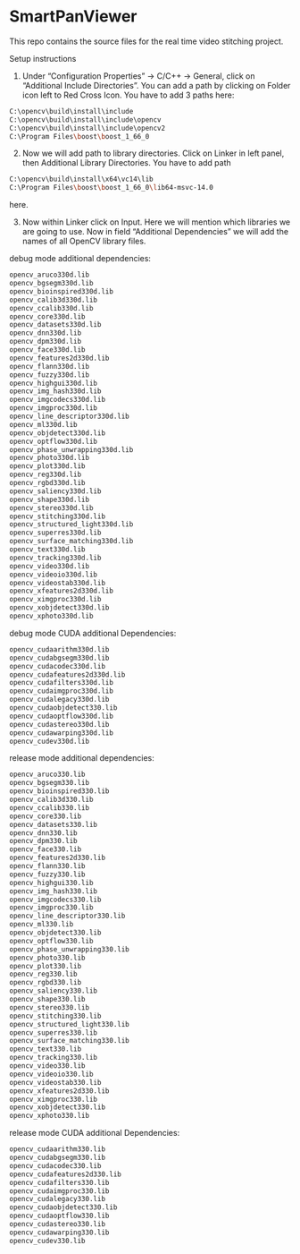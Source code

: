 # SmartPanViewer

This repo contains the source files for the real time video stitching project.

Setup instructions

1. Under “Configuration Properties” -> C/C++ -> General, click on “Additional Include Directories”.
You can add a path by clicking on Folder icon left to Red Cross Icon. You have to add 3 paths here:

```sh
C:\opencv\build\install\include 
C:\opencv\build\install\include\opencv 
C:\opencv\build\install\include\opencv2
C:\Program Files\boost\boost_1_66_0
```

2. Now we will add path to library directories. 
Click on Linker in left panel, then Additional Library Directories.
You have to add path 

```sh
C:\opencv\build\install\x64\vc14\lib
C:\Program Files\boost\boost_1_66_0\lib64-msvc-14.0 
```

here.

3. Now within Linker click on Input. 
Here we will mention which libraries we are going to use. 
Now in field “Additional Dependencies” we will add the names of all OpenCV library files.

debug mode additional dependencies:

```sh
opencv_aruco330d.lib 
opencv_bgsegm330d.lib 
opencv_bioinspired330d.lib 
opencv_calib3d330d.lib 
opencv_ccalib330d.lib 
opencv_core330d.lib 
opencv_datasets330d.lib 
opencv_dnn330d.lib 
opencv_dpm330d.lib
opencv_face330d.lib
opencv_features2d330d.lib
opencv_flann330d.lib
opencv_fuzzy330d.lib
opencv_highgui330d.lib
opencv_img_hash330d.lib
opencv_imgcodecs330d.lib
opencv_imgproc330d.lib
opencv_line_descriptor330d.lib
opencv_ml330d.lib
opencv_objdetect330d.lib
opencv_optflow330d.lib
opencv_phase_unwrapping330d.lib
opencv_photo330d.lib 
opencv_plot330d.lib 
opencv_reg330d.lib 
opencv_rgbd330d.lib
opencv_saliency330d.lib 
opencv_shape330d.lib 
opencv_stereo330d.lib 
opencv_stitching330d.lib 
opencv_structured_light330d.lib
opencv_superres330d.lib 
opencv_surface_matching330d.lib
opencv_text330d.lib
opencv_tracking330d.lib
opencv_video330d.lib
opencv_videoio330d.lib
opencv_videostab330d.lib
opencv_xfeatures2d330d.lib
opencv_ximgproc330d.lib
opencv_xobjdetect330d.lib
opencv_xphoto330d.lib
```

debug mode CUDA additional Dependencies:

```sh
opencv_cudaarithm330d.lib
opencv_cudabgsegm330d.lib
opencv_cudacodec330d.lib
opencv_cudafeatures2d330d.lib
opencv_cudafilters330d.lib
opencv_cudaimgproc330d.lib
opencv_cudalegacy330d.lib
opencv_cudaobjdetect330.lib
opencv_cudaoptflow330d.lib
opencv_cudastereo330d.lib
opencv_cudawarping330d.lib
opencv_cudev330d.lib
```

release mode additional dependencies:

```sh
opencv_aruco330.lib 
opencv_bgsegm330.lib 
opencv_bioinspired330.lib 
opencv_calib3d330.lib 
opencv_ccalib330.lib 
opencv_core330.lib 
opencv_datasets330.lib 
opencv_dnn330.lib 
opencv_dpm330.lib
opencv_face330.lib
opencv_features2d330.lib
opencv_flann330.lib
opencv_fuzzy330.lib
opencv_highgui330.lib
opencv_img_hash330.lib
opencv_imgcodecs330.lib
opencv_imgproc330.lib
opencv_line_descriptor330.lib
opencv_ml330.lib
opencv_objdetect330.lib
opencv_optflow330.lib
opencv_phase_unwrapping330.lib
opencv_photo330.lib 
opencv_plot330.lib 
opencv_reg330.lib 
opencv_rgbd330.lib
opencv_saliency330.lib 
opencv_shape330.lib 
opencv_stereo330.lib 
opencv_stitching330.lib 
opencv_structured_light330.lib
opencv_superres330.lib 
opencv_surface_matching330.lib
opencv_text330.lib
opencv_tracking330.lib
opencv_video330.lib
opencv_videoio330.lib
opencv_videostab330.lib
opencv_xfeatures2d330.lib
opencv_ximgproc330.lib
opencv_xobjdetect330.lib
opencv_xphoto330.lib
```

release mode CUDA additional Dependencies:

```sh
opencv_cudaarithm330.lib
opencv_cudabgsegm330.lib
opencv_cudacodec330.lib
opencv_cudafeatures2d330.lib
opencv_cudafilters330.lib
opencv_cudaimgproc330.lib
opencv_cudalegacy330.lib
opencv_cudaobjdetect330.lib
opencv_cudaoptflow330.lib
opencv_cudastereo330.lib
opencv_cudawarping330.lib
opencv_cudev330.lib
```
